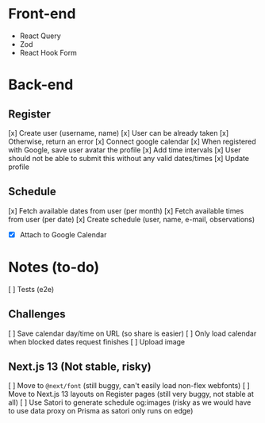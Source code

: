 # Front-end

- React Query
- Zod
- React Hook Form

# Back-end

## Register

[x] Create user (username, name)
  [x] User can be already taken
    [x] Otherwise, return an error
[x] Connect google calendar
  [x] When registered with Google, save user avatar the profile
[x] Add time intervals
  [x] User should not be able to submit this without any valid dates/times
[x] Update profile

## Schedule

[x] Fetch available dates from user (per month)
[x] Fetch available times from user (per date)
[x] Create schedule (user, name, e-mail, observations)
  - [x] Attach to Google Calendar

# Notes (to-do)

[ ] Tests (e2e)

## Challenges

[ ] Save calendar day/time on URL (so share is easier)
[ ] Only load calendar when blocked dates request finishes
[ ] Upload image

## Next.js 13 (Not stable, risky)

[ ] Move to `@next/font` (still buggy, can't easily load non-flex webfonts)
[ ] Move to Next.js 13 layouts on Register pages (still very buggy, not stable at all)
[ ] Use Satori to generate schedule og:images (risky as we would have to use data proxy on Prisma as satori only runs on edge)

